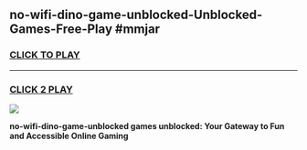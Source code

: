 
## no-wifi-dino-game-unblocked-Unblocked-Games-Free-Play #mmjar
<h3>
<a href="https://us.freeplayer.one?title=no-wifi-dino-game-unblocked&ref=9M">CLICK TO PLAY</a></h3>
<hr>

<h3>
<a href="https://us.freeplayer.one?title=no-wifi-dino-game-unblocked&ref=9M">CLICK 2 PLAY</a>
  
</h3>

<a href="https://us.freeplayer.one?title=no-wifi-dino-game-unblocked&ref=9M"><img src="https://clearcache.store/games.png"></a>


**no-wifi-dino-game-unblocked games unblocked: Your Gateway to Fun and Accessible Online Gaming**
